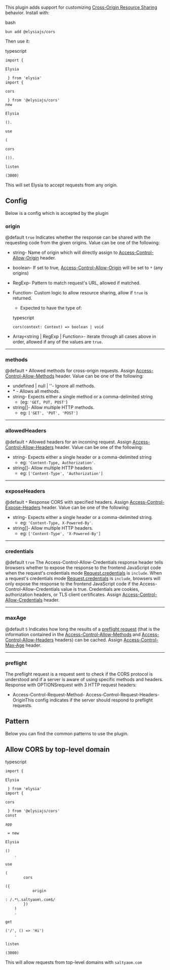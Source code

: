 This plugin adds support for customizing [Cross-Origin Resource Sharing](https://developer.mozilla.org/en-US/docs/Web/HTTP/CORS) behavior.
Install with:

bash
```
bun add @elysiajs/cors
```

Then use it:

typescript
```
import { 

Elysia

 } from 'elysia'
import { 

cors

 } from '@elysiajs/cors'
new 

Elysia

().

use

(

cors

()).

listen

(3000)
```

This will set Elysia to accept requests from any origin.


## Config [​](#config)


Below is a config which is accepted by the plugin


### origin [​](#origin)


@default `true`
Indicates whether the response can be shared with the requesting code from the given origins.
Value can be one of the following:

-   string- Name of origin which will directly assign to [Access-Control-Allow-Origin](https://developer.mozilla.org/en-US/docs/Web/HTTP/Headers/Access-Control-Allow-Origin) header.
-   boolean- If set to true, [Access-Control-Allow-Origin](https://developer.mozilla.org/en-US/docs/Web/HTTP/Headers/Access-Control-Allow-Origin) will be set to `*` (any origins)
-   RegExp- Pattern to match request's URL, allowed if matched.
-   Function- Custom logic to allow resource sharing, allow if `true` is returned.
    
    -   Expected to have the type of:
    
    typescript
    ```
    cors(context: Context) => boolean | void
    ```
    
-   Array<string | RegExp | Function>- iterate through all cases above in order, allowed if any of the values are `true`.

---


### methods [​](#methods)


@default `*`
Allowed methods for cross-origin requests.
Assign [Access-Control-Allow-Methods](https://developer.mozilla.org/en-US/docs/Web/HTTP/Headers/Access-Control-Allow-Methods) header.
Value can be one of the following:

-   undefined | null | ''- Ignore all methods.
-   \* - Allows all methods.
-   string- Expects either a single method or a comma-delimited string
    -   (eg: `'GET, PUT, POST'`)
-   string\[\]- Allow multiple HTTP methods.
    -   eg: `['GET', 'PUT', 'POST']`

---


### allowedHeaders [​](#allowedheaders)


@default `*`
Allowed headers for an incoming request.
Assign [Access-Control-Allow-Headers](https://developer.mozilla.org/en-US/docs/Web/HTTP/Headers/Access-Control-Allow-Headers) header.
Value can be one of the following:

-   string- Expects either a single header or a comma-delimited string
    -   eg: `'Content-Type, Authorization'`.
-   string\[\]- Allow multiple HTTP headers.
    -   eg: `['Content-Type', 'Authorization']`

---


### exposeHeaders [​](#exposeheaders)


@default `*`
Response CORS with specified headers.
Assign [Access-Control-Expose-Headers](https://developer.mozilla.org/en-US/docs/Web/HTTP/Headers/Access-Control-Expose-Headers) header.
Value can be one of the following:

-   string- Expects either a single header or a comma-delimited string.
    -   eg: `'Content-Type, X-Powered-By'`.
-   string\[\]- Allow multiple HTTP headers.
    -   eg: `['Content-Type', 'X-Powered-By']`

---


### credentials [​](#credentials)


@default `true`
The Access-Control-Allow-Credentials response header tells browsers whether to expose the response to the frontend JavaScript code when the request's credentials mode [Request.credentials](https://developer.mozilla.org/en-US/docs/Web/API/Request/credentials) is `include`.
When a request's credentials mode [Request.credentials](https://developer.mozilla.org/en-US/docs/Web/API/Request/credentials) is `include`, browsers will only expose the response to the frontend JavaScript code if the Access-Control-Allow-Credentials value is true.
Credentials are cookies, authorization headers, or TLS client certificates.
Assign [Access-Control-Allow-Credentials](https://developer.mozilla.org/en-US/docs/Web/HTTP/Headers/Access-Control-Allow-Credentials) header.

---


### maxAge [​](#maxage)


@default `5`
Indicates how long the results of a [preflight request](https://developer.mozilla.org/en-US/docs/Glossary/Preflight_request) (that is the information contained in the [Access-Control-Allow-Methods](https://developer.mozilla.org/en-US/docs/Web/HTTP/Headers/Access-Control-Allow-Methods) and [Access-Control-Allow-Headers](https://developer.mozilla.org/en-US/docs/Web/HTTP/Headers/Access-Control-Allow-Headers) headers) can be cached.
Assign [Access-Control-Max-Age](https://developer.mozilla.org/en-US/docs/Web/HTTP/Headers/Access-Control-Max-Age) header.

---


### preflight [​](#preflight)


The preflight request is a request sent to check if the CORS protocol is understood and if a server is aware of using specific methods and headers.
Response with OPTIONSrequest with 3 HTTP request headers:

-   Access-Control-Request-Method-   Access-Control-Request-Headers-   OriginThis config indicates if the server should respond to preflight requests.


## Pattern [​](#pattern)


Below you can find the common patterns to use the plugin.


## Allow CORS by top-level domain [​](#allow-cors-by-top-level-domain)


typescript
```
import { 

Elysia

 } from 'elysia'
import { 

cors

 } from '@elysiajs/cors'
const 

app

 = new 

Elysia

()
	.

use

(
		cors

({
			origin

: /.*\.saltyaom\.com$/
		})
	)
	.

get

('/', () => 'Hi')
	.

listen

(3000)
```

This will allow requests from top-level domains with `saltyaom.com`